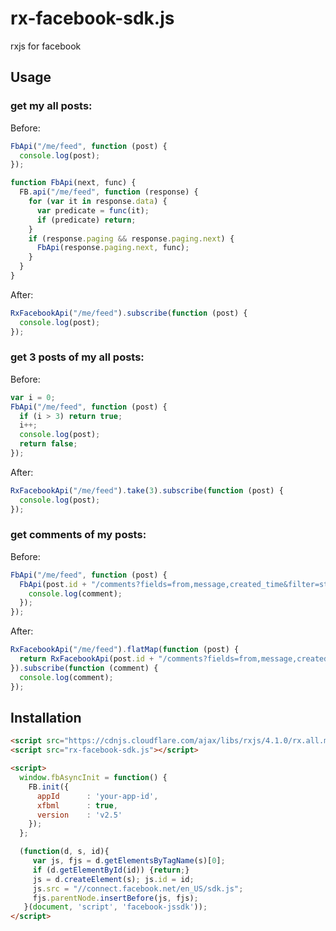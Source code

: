 # rx-facebook-sdk.js

rxjs for facebook

## Usage

### get my all posts:

Before:

```js
FbApi("/me/feed", function (post) {
  console.log(post);
});

function FbApi(next, func) {
  FB.api("/me/feed", function (response) {
    for (var it in response.data) {
      var predicate = func(it);
      if (predicate) return;
    }
    if (response.paging && response.paging.next) {
      FbApi(response.paging.next, func);
    }
  }
}
```

After:

```js
RxFacebookApi("/me/feed").subscribe(function (post) {
  console.log(post);
});
```

### get 3 posts of my all posts:

Before:

```js
var i = 0;
FbApi("/me/feed", function (post) {
  if (i > 3) return true;
  i++;
  console.log(post);
  return false;
});
```

After:

```js
RxFacebookApi("/me/feed").take(3).subscribe(function (post) {
  console.log(post);
});
```

### get comments of my posts:

Before:

```js
FbApi("/me/feed", function (post) {
  FbApi(post.id + "/comments?fields=from,message,created_time&filter=stream", function (comment) {
    console.log(comment);
  });
});
```

After:

```js
RxFacebookApi("/me/feed").flatMap(function (post) {
  return RxFacebookApi(post.id + "/comments?fields=from,message,created_time&filter=stream"));
}).subscribe(function (comment) {
  console.log(comment);
});
```

## Installation

```html
<script src="https://cdnjs.cloudflare.com/ajax/libs/rxjs/4.1.0/rx.all.min.js"></script>
<script src="rx-facebook-sdk.js"></script>

<script>
  window.fbAsyncInit = function() {
    FB.init({
      appId      : 'your-app-id',
      xfbml      : true,
      version    : 'v2.5'
    });
  };

  (function(d, s, id){
     var js, fjs = d.getElementsByTagName(s)[0];
     if (d.getElementById(id)) {return;}
     js = d.createElement(s); js.id = id;
     js.src = "//connect.facebook.net/en_US/sdk.js";
     fjs.parentNode.insertBefore(js, fjs);
   }(document, 'script', 'facebook-jssdk'));
</script>
```
